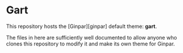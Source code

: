# Gart

This repository hosts the [Ginpar][ginpar] default theme: **gart**.

The files in here are sufficiently well documented to allow anyone
who clones this repository to modify it and make its own theme for
Ginpar.
